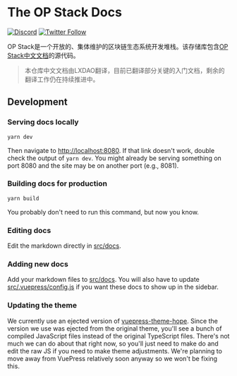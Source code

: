 # The OP Stack Docs

[![Discord](https://img.shields.io/discord/667044843901681675.svg?color=768AD4&label=discord&logo=https%3A%2F%2Fdiscordapp.com%2Fassets%2F8c9701b98ad4372b58f13fd9f65f966e.svg)](https://discord.gg/optimism)
[![Twitter Follow](https://img.shields.io/twitter/follow/optimismPBC.svg?label=optimismPBC&style=social)](https://twitter.com/optimismPBC)

OP Stack是一个开放的、集体维护的区块链生态系统开发堆栈。该存储库包含[OP Stack中文文档](https://stack.optimism.io)的源代码。

> 本仓库中文文档由LXDAO翻译，目前已翻译部分关键的入门文档，剩余的翻译工作仍在持续推进中。

## Development

### Serving docs locally

```sh
yarn dev
```

Then navigate to [http://localhost:8080](http://localhost:8080).
If that link doesn't work, double check the output of `yarn dev`.
You might already be serving something on port 8080 and the site may be on another port (e.g., 8081).

### Building docs for production

```sh
yarn build
```

You probably don't need to run this command, but now you know.

### Editing docs

Edit the markdown directly in [src/docs](./src/docs).

### Adding new docs

Add your markdown files to [src/docs](./src/docs).
You will also have to update [src/.vuepress/config.js](./src/.vuepress/config.js) if you want these docs to show up in the sidebar.

### Updating the theme

We currently use an ejected version of [vuepress-theme-hope](https://vuepress-theme-hope.github.io/).
Since the version we use was ejected from the original theme, you'll see a bunch of compiled JavaScript files instead of the original TypeScript files.
There's not much we can do about that right now, so you'll just need to make do and edit the raw JS if you need to make theme adjustments.
We're planning to move away from VuePress relatively soon anyway so we won't be fixing this.
